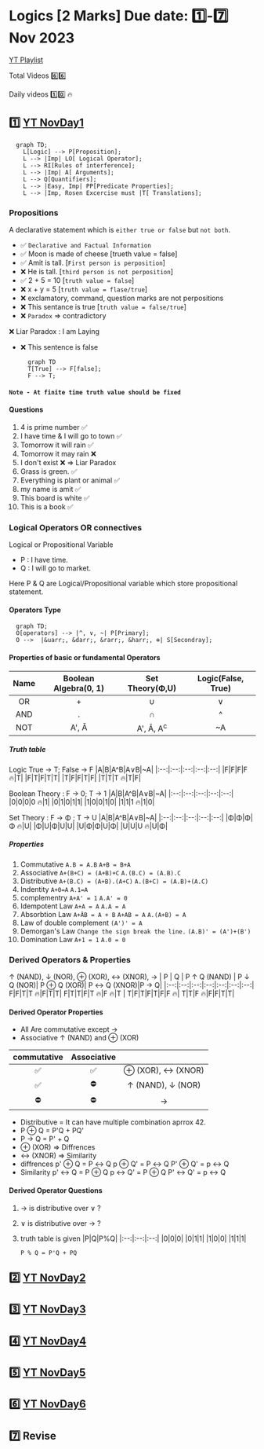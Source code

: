 # Logics [2 Marks] Due date: :one:_-_:seven: Nov 2023

[YT Playlist](https://www.youtube.com/playlist?list=PLC36xJgs4dxF5fTaOmUjEJJS8PMnbgO_Y)

Total Videos  :six::six:

Daily videos :one::zero: 🔥

## :one: [YT NovDay1][LOGIC_NOV_DAY1_YT_LINK]

```mermaid
  graph TD;
    L[Logic] --> P[Proposition];
    L --> |Imp| LO[ Logical Operator];
    L --> RI[Rules of interference];
    L --> |Imp| A[ Arguments];
    L --> Q[Quantifiers];
    L --> |Easy, Imp| PP[Predicate Properties];
    L --> |Imp, Rosen Excercise must |T[ Translations];
```

### Propositions

A declarative statement which is `either true or false` but `not both`.

- ✅ `Declarative and Factual Information`
- ✅ Moon is made of cheese [trueth value = false]
- ✅ Amit is tall. [`First person is perposition`]
- ❌ He is tall. [`third person is not perposition`]
- ✅ 2 + 5 = 10 [`truth value = false`]
- ❌ x + y = 5 [`truth value = flase/true`]
- ❌ exclamatory, command, question marks are not perpositions
- ❌ This sentance is true [`truth value = false/true`]
- ❌ `Paradox` => contradictory

❌ Liar Paradox : I am Laying

- ❌ This sentence is false

  ```mermaid
    graph TD
    T[True] --> F[false];
    F --> T;
  ```

#### `Note - At finite time truth value should be fixed`

#### Questions

1. 4 is prime number ✅
2. I have time & I will go to town ✅
3. Tomorrow it will rain ✅
4. Tomorrow it may rain ❌
5. I don't exist ❌ => Liar Paradox
6. Grass is green. ✅
7. Everything is plant or animal ✅
8. my name is amit ✅
9. This board is white ✅
10. This is a book ✅

### Logical Operators OR connectives

Logical or Propositional Variable

- P : I have time.
- Q : I will go to market.  

Here P & Q are Logical/Propositional variable which store propositional statement.

#### Operators Type

```mermaid
  graph TD;
  O[operators] --> |^, ∨, ~| P[Primary];
  O -->  |&uarr;, &darr;, &rarr;, &harr;, ⊕| S[Secondray];
```

#### Properties of basic or fundamental Operators

|Name|Boolean Algebra(0, 1)|Set Theory(Φ,U)|Logic(False, True)
|:--:|:--:|:--:|:--:|
|OR|+|∪|∨|
|AND|.|∩|^|
|NOT|A', Ā|A', Ā, A<sup>c</sup>|~A|

##### Truth table

Logic True &rarr; T; False &rarr; F
|A|B|A^B|A∨B|~A|
|:--:|:--:|:--:|:--:|:--:|
|F|F|F|F :fire:|T|
|F|T|F|T|T|
|T|F|F|T|F|
|T|T|T :fire:|T|F|

Boolean Theory :  F &rarr; 0; T &rarr; 1
|A|B|A^B|A∨B|~A|
|:--:|:--:|:--:|:--:|:--:|
|0|0|0|0 :fire:|1|
|0|1|0|1|1|
|1|0|0|1|0|
|1|1|1 :fire:|1|0|

Set Theory : F &rarr; Φ ; T &rarr; U
|A|B|A^B|A∨B|~A|
|:--:|:--:|:--:|:--:|:--:|
|Φ|Φ|Φ|Φ :fire:|U|
|Φ|U|Φ|U|U|
|U|Φ|Φ|U|Φ|
|U|U|U :fire:|U|Φ|

##### Properties

1. Commutative
    `A.B = A.B`
    `A+B = B+A`
2. Associative
   `A+(B+C) = (A+B)+C`
   `A.(B.C) = (A.B).C`
3. Distributive
  `A+(B.C) = (A+B).(A+C)`
  `A.(B+C) = (A.B)+(A.C)`
4. Indentity
   `A+0=A`
   `A.1=A`
5. complementry
   `A+A' = 1`
   `A.A' = 0`
6. Idempotent Law
   `A+A = A`
   `A.A = A`
7. Absorbtion Law
   `A+ĀB = A + B`
   `A+AB = A`
   `A.(A+B) = A`
8. Law of double complement
   `(A')' = A`
9. Demorgan's Law
    `Change the sign break the line.`
     `(A.B)' = (A')+(B')`
10. Domination Law
    `A+1 = 1`
    `A.0 = 0`

### Derived Operators & Properties

&uarr; (NAND), &darr; (NOR), ⊕ (XOR), &harr; (XNOR), &rarr;
| P | Q | P &uarr; Q (NAND) | P &darr; Q (NOR)| P ⊕ Q (XOR)| P &harr; Q (XNOR)|P &rarr; Q|
|:--:|:--:|:--:|:--:|:--:|:--:|:--:|
F|F|T|T 🔥|F|T|T|
F|T|T|F|T 🔥|F 🔥|T |
T|F|T|F|T|F|F 🔥|
T|T|F 🔥|F|F|T|T|

#### Derived Operator Properties

- All Are commutative except &rarr;
- Associative &uarr; (NAND) and ⊕ (XOR)
  
|commutative|Associative||
|:--:|:--:|:--:|
✅|✅|⊕ (XOR), &harr; (XNOR)
✅|⛔|&uarr; (NAND), &darr; (NOR)
⛔|⛔|&rarr;

- Distributive = It can have multiple combination aprrox 42.
- P ⊕ Q = P'Q + PQ'
- P &rarr; Q = P' + Q
- ⊕ (XOR) => Diffrences
- &harr; (XNOR) => Similarity
- diffrences
  p' ⊕ Q = P &harr; Q
  p ⊕ Q' = P &harr; Q
  P' ⊕ Q' = p &harr; Q
- Similarity
   p' &harr; Q = P ⊕ Q
  p &harr; Q' = P ⊕ Q
  P' &harr; Q' = p &harr; Q

#### Derived Operator Questions

1. &rarr; is distributive over ∨ ?
2. ∨ is distributive over &rarr; ?
3. truth table is given
   |P|Q|P%Q|
   |:--:|:--:|:--:|
   |0|0|0|
   |0|1|1|
   |1|0|0|
   |1|1|1|

   `P % Q = P'Q + PQ`

## :two: [YT NovDay2][LOGIC_NOV_DAY2_YT_LINK]

## :three: [YT NovDay3][LOGIC_NOV_DAY3_YT_LINK]

## :four: [YT NovDay4][LOGIC_NOV_DAY4_YT_LINK]

## :five: [YT NovDay5][LOGIC_NOV_DAY5_YT_LINK]

## :six: [YT NovDay6][LOGIC_NOV_DAY6_YT_LINK]

## :seven: Revise

[LOGIC_NOV_DAY1_YT_LINK]: https://www.youtube.com/playlist?list=PLddhX2WE7PoC4ZYT5-1x3SdgZL6G6jf2s
[LOGIC_NOV_DAY2_YT_LINK]: https://www.youtube.com/playlist?list=PLddhX2WE7PoDJOqcHsE4TGBgIhq2uArpv
[LOGIC_NOV_DAY3_YT_LINK]: https://www.youtube.com/playlist?list=PLddhX2WE7PoDiLpA_rZguyp0psnjpwgMo
[LOGIC_NOV_DAY4_YT_LINK]: https://www.youtube.com/playlist?list=PLddhX2WE7PoDXJC2yBzjRY0ig3zMyAWDB
[LOGIC_NOV_DAY5_YT_LINK]: https://www.youtube.com/playlist?list=PLddhX2WE7PoCScZslkJUltiDYiQ8y5oGP
[LOGIC_NOV_DAY6_YT_LINK]: https://www.youtube.com/playlist?list=PLddhX2WE7PoDcsefe9FxKUARTAnqGdRSX
